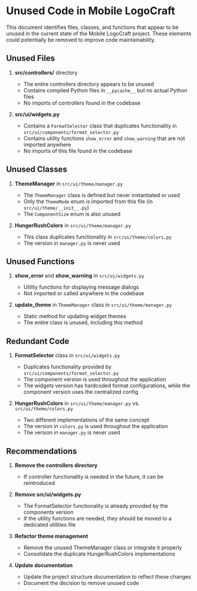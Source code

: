 # Unused Code in Mobile LogoCraft

This document identifies files, classes, and functions that appear to be unused in the current state of the Mobile LogoCraft project. These elements could potentially be removed to improve code maintainability.

## Unused Files

1. **src/controllers/** directory
   - The entire controllers directory appears to be unused
   - Contains compiled Python files in `__pycache__` but no actual Python files
   - No imports of controllers found in the codebase

2. **src/ui/widgets.py**
   - Contains a `FormatSelector` class that duplicates functionality in `src/ui/components/format_selector.py`
   - Contains utility functions `show_error` and `show_warning` that are not imported anywhere
   - No imports of this file found in the codebase

## Unused Classes

1. **ThemeManager** in `src/ui/theme/manager.py`
   - The `ThemeManager` class is defined but never instantiated or used
   - Only the `ThemeMode` enum is imported from this file (in `src/ui/theme/__init__.py`)
   - The `ComponentSize` enum is also unused

2. **HungerRushColors** in `src/ui/theme/manager.py`
   - This class duplicates functionality in `src/ui/theme/colors.py`
   - The version in `manager.py` is never used

## Unused Functions

1. **show_error** and **show_warning** in `src/ui/widgets.py`
   - Utility functions for displaying message dialogs
   - Not imported or called anywhere in the codebase

2. **update_theme** in `ThemeManager` class in `src/ui/theme/manager.py`
   - Static method for updating widget themes
   - The entire class is unused, including this method

## Redundant Code

1. **FormatSelector** class in `src/ui/widgets.py`
   - Duplicates functionality provided by `src/ui/components/format_selector.py`
   - The component version is used throughout the application
   - The widgets version has hardcoded format configurations, while the component version uses the centralized config

2. **HungerRushColors** in `src/ui/theme/manager.py` vs. `src/ui/theme/colors.py`
   - Two different implementations of the same concept
   - The version in `colors.py` is used throughout the application
   - The version in `manager.py` is never used

## Recommendations

1. **Remove the controllers directory**
   - If controller functionality is needed in the future, it can be reintroduced

2. **Remove src/ui/widgets.py**
   - The FormatSelector functionality is already provided by the components version
   - If the utility functions are needed, they should be moved to a dedicated utilities file

3. **Refactor theme management**
   - Remove the unused ThemeManager class or integrate it properly
   - Consolidate the duplicate HungerRushColors implementations

4. **Update documentation**
   - Update the project structure documentation to reflect these changes
   - Document the decision to remove unused code
